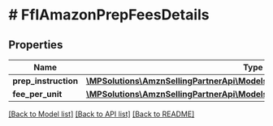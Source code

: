# # FfIAmazonPrepFeesDetails

## Properties

Name | Type | Description | Notes
------------ | ------------- | ------------- | -------------
**prep_instruction** | [**\MPSolutions\AmznSellingPartnerApi\Models\FulfillmentInbound\FfIPrepInstruction**](FfIPrepInstruction.md) |  | [optional]
**fee_per_unit** | [**\MPSolutions\AmznSellingPartnerApi\Models\FulfillmentInbound\FfIAmount**](FfIAmount.md) |  | [optional]

[[Back to Model list]](../../README.md#models) [[Back to API list]](../../README.md#endpoints) [[Back to README]](../../README.md)
